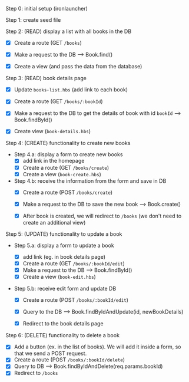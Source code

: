 

Step 0: initial setup (ironlauncher)


Step 1: create seed file



Step 2: (READ) display a list with all books in the DB
- [x] Create a route (GET `/books`)
- [x] Make a request to the DB --> Book.find()
- [x] Create a view (and pass the data from the database)


Step 3: (READ) book details page
- [x] Update `books-list.hbs` (add link to each book)
- [x] Create a route (GET `/books/:bookId`)
- [x] Make a request to the DB to get the details of book with id `bookId` --> Book.findById()
- [x] Create view (`book-details.hbs`)



Step 4: (CREATE) functionality to create new books

- Step 4.a: display a form to create new books
  - [x] add link in the homepage
  - [x] Create a route (GET `/books/create`)
  - [x] Create a view (`book-create.hbs`)

- Step 4.b: receive the information from the form and save in DB
  - [x] Create a route (POST `/books/create`)
  - [x] Make a request to the DB to save the new book --> Book.create()
  - [x] After book is created, we will redirect to `/books` (we don't need to create an additional view)



Step 5: (UPDATE) functionality to update a book

- Step 5.a: display a form to update a book
  - [x] add link (eg. in book details page)
  - [x] Create a route (GET `/books/:bookId/edit`)
  - [x] Make a request to the DB --> Book.findById()
  - [x] Create a view (`book-edit.hbs`)

- Step 5.b: receive edit form and update DB

  - [x] Create a route (POST `/books/:bookId/edit`)
  - [x] Query to the DB --> Book.findByIdAndUpdate(id, newBookDetails)
  - [x] Redirect to the book details page


Step 6: (DELETE) functionality to delete a book

- [x] Add a button (ex. in the list of books). We will add it inside a form, so that we send a POST request.
- [x] Create a route (POST `/books/:bookId/delete`)
- [x] Query to DB --> Book.findByIdAndDelete(req.params.bookId)
- [x] Redirect to `/books`
